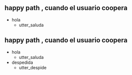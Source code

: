 ## happy path , cuando el usuario coopera

* hola
  - utter_saluda

## happy path , cuando el usuario coopera

* hola
  - utter_saluda
* despedida
  - utter_despide
